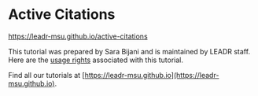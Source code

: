 # Active Citations
https://leadr-msu.github.io/active-citations

This tutorial was prepared by Sara Bijani and is maintained by LEADR staff. Here are the [usage rights](https://github.com/leadr-msu/active-citations/blob/master/License.MD) associated with this tutorial.

Find all our tutorials at [https://leadr-msu.github.io](https://leadr-msu.github.io).
